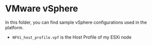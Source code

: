 # VMware vSphere

In this folder, you can find sample vSphere configurations used in the platform.

* `NFVi_host_profile.vpf` is the Host Profile of my ESXi node
